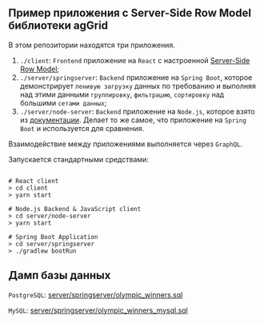## Пример приложения с Server-Side Row Model библиотеки agGrid

В этом репозитории находятся три приложения.

1. `./client`: `Frontend` приложение на `React` с настроенной 
[Server-Side Row Model](https://www.ag-grid.com/javascript-grid-server-side-model/#full-stack-examples);
2. `./server/springserver`: `Backend` приложение на `Spring Boot`, 
которое демонстрирует `ленивую загрузку` данных по требованию и 
выполняя над этими данными `группировку`, `фильтрацию`, `сортировку` над большими `сетами данных`;
3. `./server/node-server`: `Backend` приложение на `Node.js`, 
которое взято из [документации](https://www.ag-grid.com/graphql-server-side-operations/). Делает то же самое,
что приложение на `Spring Boot` и используется для сравнения.  

Взаимодействие между приложениями выполняется через `GraphQL`.

Запускается стандартными средствами:

```

# React client
> cd client
> yarn start

# Node.js Backend & JavaScript client
> cd server/node-server
> yarn start

# Spring Boot Application
> cd server/springserver
> ./gradlew bootRun

``` 

## Дамп базы данных

`PostgreSQL`: [server/springserver/olympic_winners.sql](server/springserver/olympic_winners.sql)

`MySQL`: [server/springserver/olympic_winners_mysql.sql](server/springserver/olympic_winners_mysql.sql)
